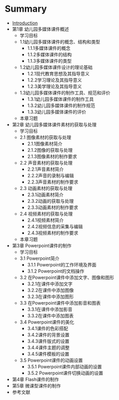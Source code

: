 # Summary

* [Introduction](README.md)
* 第1章  幼儿园多媒体课件概述
  * 学习目标
  * 1.1幼儿园多媒体课件的概念、结构和类型
    * 1.1.1多媒体课件的概念
    * 1.1.2多媒体课件的结构
    * 1.1.3多媒体课件的类型
  * 1.2幼儿园多媒体课件设计的理论基础
    * 1.2.1现代教育思想及其指导意义
    * 1.2.2学习理论及其指导意义
    * 1.2.3美学理论及其指导意义
  * 1.3幼儿园多媒体课件的制作工具、规范和评价
    * 1.3.1幼儿园多媒体课件的制作工具
    * 1.3.2幼儿园多媒体课件的制作规范
    * 1.3.3幼儿园多媒体课件的评价
  * 本章习题
* 第2章  幼儿园多媒体课件素材的获取与处理
  * 学习目标
  * 2.1 图像素材的获取与处理
    * 2.1.1图像素材简介
    * 2.1.2图像的获取与处理
    * 2.1.3图像素材的制作要求
  * 2.2 声音素材的获取与处理
    * 2.2.1声音素材简介
    * 2.2.2声音的录制与编辑
    * 2.2.3声音素材的制作要求
  * 2.3 动画素材的获取与处理
    * 2.3.1动画素材简介
    * 2.3.2动画的获取与处理
    * 2.3.3动画素材的制作要求
  * 2.4 视频素材的获取与处理
    * 2.4.1视频素材简介
    * 2.4.2视频信息的采集与编辑
    * 2.4.3视频素材的制作要求
  * 本章习题
* 第3章  Powerpoint课件的制作
  * 学习目标
  * 3.1 Powerpoint简介
    * 3.1.1 Powerpoint的工作环境及界面
    * 3.1.2 Powerpoint的文档操作
  * 3.2 在Powerpoint课件中添加文字、图像和图形
    * 3.2.1在课件中添加文字
    * 3.2.2在课件中添加图像
    * 3.2.3在课件中添加图形
  * 3.3 在Powerpoint课件中添加影音和图表
    * 3.3.1在课件中添加影音
    * 3.3.2在课件中添加图表
  * 3.4 Powerpoint课件的美化
    * 3.4.1课件的色彩搭配
    * 3.4.2课件的背景设置
    * 3.4.3课件版式的设置
    * 3.4.4课件主题的调整
    * 3.4.5课件模板的设置
  * 3.5 Powerpoint课件的动画设置
    * 3.5.1 Powerpoint课件内部动画的设置
    * 3.5.2 Powerpoint课件切换动画的设置
* 第4章  Flash课件的制作
* 第5章  微课型课件的制作
* 参考文献

